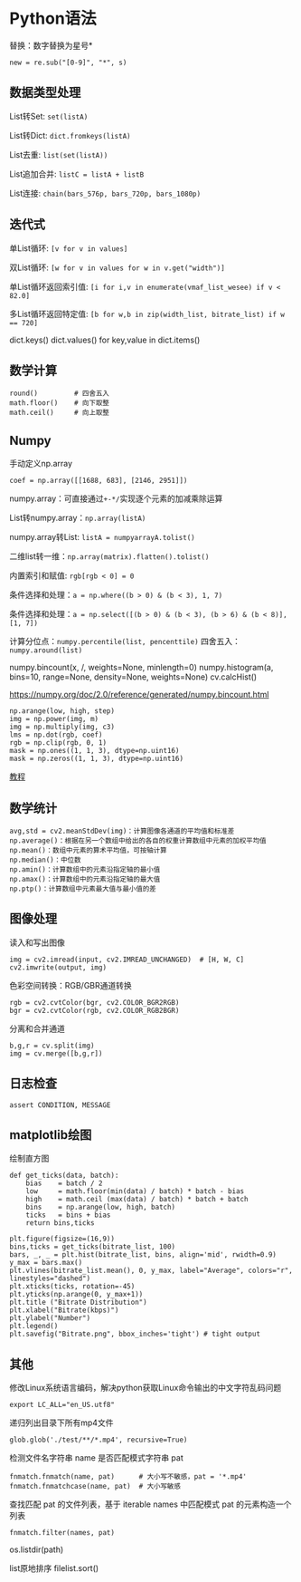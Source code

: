 # Python语法


替换：数字替换为星号*

```
new = re.sub("[0-9]", "*", s)
```

## 数据类型处理

List转Set: `set(listA)`

List转Dict: `dict.fromkeys(listA)`

List去重: `list(set(listA))`

List追加合并: `listC = listA + listB`

List连接: `chain(bars_576p, bars_720p, bars_1080p)`

## 迭代式

单List循环: `[v for v in values]`

双List循环: `[w for v in values for w in v.get("width")]`

单List循环返回索引值: `[i for i,v in enumerate(vmaf_list_wesee) if v < 82.0]`

多List循环返回特定值: `[b for w,b in zip(width_list, bitrate_list) if w == 720]`

dict.keys()
dict.values()
for key,value in dict.items()

## 数学计算

```
round()         # 四舍五入
math.floor()    # 向下取整
math.ceil()     # 向上取整
```

## Numpy

手动定义np.array
```
coef = np.array([[1688, 683], [2146, 2951]])
```

numpy.array：可直接通过`+-*/`实现逐个元素的加减乘除运算

List转numpy.array：`np.array(listA)`

numpy.array转List: `listA = numpyarrayA.tolist()`

二维list转一维：`np.array(matrix).flatten().tolist()`

内置索引和赋值: `rgb[rgb < 0] = 0`

条件选择和处理：`a = np.where((b > 0) & (b < 3), 1, 7)`

条件选择和处理：`a = np.select([(b > 0) & (b < 3), (b > 6) & (b < 8)], [1, 7])`

计算分位点：`numpy.percentile(list, pencenttile)`
四舍五入：`numpy.around(list)`

numpy.bincount(x, /, weights=None, minlength=0)
numpy.histogram(a, bins=10, range=None, density=None, weights=None)
cv.calcHist()

https://numpy.org/doc/2.0/reference/generated/numpy.bincount.html

```
np.arange(low, high, step)
img = np.power(img, m)
img = np.multiply(img, c3)
lms = np.dot(rgb, coef)
rgb = np.clip(rgb, 0, 1)
mask = np.ones((1, 1, 3), dtype=np.uint16)
mask = np.zeros((1, 1, 3), dtype=np.uint16)
```

[教程](https://www.runoob.com/numpy/numpy-tutorial.html)

## 数学统计

```
avg,std = cv2.meanStdDev(img)：计算图像各通道的平均值和标准差
np.average()：根据在另一个数组中给出的各自的权重计算数组中元素的加权平均值
np.mean()：数组中元素的算术平均值，可按轴计算
np.median()：中位数
np.amin()：计算数组中的元素沿指定轴的最小值
np.amax()：计算数组中的元素沿指定轴的最大值
np.ptp()：计算数组中元素最大值与最小值的差
```

## 图像处理

读入和写出图像
```
img = cv2.imread(input, cv2.IMREAD_UNCHANGED)  # [H, W, C]
cv2.imwrite(output, img)
```

色彩空间转换：RGB/GBR通道转换
```
rgb = cv2.cvtColor(bgr, cv2.COLOR_BGR2RGB)
bgr = cv2.cvtColor(rgb, cv2.COLOR_RGB2BGR)
```

分离和合并通道
```
b,g,r = cv.split(img)
img = cv.merge([b,g,r])
```

## 日志检查

```
assert CONDITION, MESSAGE
```

## matplotlib绘图

绘制直方图
```
def get_ticks(data, batch):
    bias    = batch / 2
    low     = math.floor(min(data) / batch) * batch - bias
    high    = math.ceil (max(data) / batch) * batch + batch
    bins    = np.arange(low, high, batch)
    ticks   = bins + bias
    return bins,ticks

plt.figure(figsize=(16,9))
bins,ticks = get_ticks(bitrate_list, 100)
bars, _, _ = plt.hist(bitrate_list, bins, align='mid', rwidth=0.9)
y_max = bars.max()
plt.vlines(bitrate_list.mean(), 0, y_max, label="Average", colors="r", linestyles="dashed")
plt.xticks(ticks, rotation=-45)
plt.yticks(np.arange(0, y_max+1))
plt.title ("Bitrate Distribution")
plt.xlabel("Bitrate(kbps)")
plt.ylabel("Number")
plt.legend()
plt.savefig("Bitrate.png", bbox_inches='tight') # tight output
```

## 其他

修改Linux系统语言编码，解决python获取Linux命令输出的中文字符乱码问题
```
export LC_ALL="en_US.utf8"
```

递归列出目录下所有mp4文件
```
glob.glob('./test/**/*.mp4', recursive=True)
```

检测文件名字符串 name 是否匹配模式字符串 pat
```
fnmatch.fnmatch(name, pat)      # 大小写不敏感，pat = '*.mp4'
fnmatch.fnmatchcase(name, pat)  # 大小写敏感
```

查找匹配 pat 的文件列表，基于 iterable names 中匹配模式 pat 的元素构造一个列表
```
fnmatch.filter(names, pat)
```

os.listdir(path)


list原地排序
filelist.sort()

